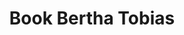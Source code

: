 ---
title: "Book Bertha Tobias"
description : "this is a meta description"

office:
  title : "Book Bertha Tobias"
  mobile : "+264 81 242 4022"
  email : "hello@berthatobias.com"
  location : "Windhoek, Namibia"
  content : "You can also reach out to us directly"

# opennig hour

    
draft: false
---